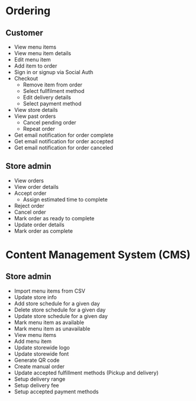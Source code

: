 # Ordering

## Customer

- View menu items
- View menu item details
- Edit menu item
- Add item to order
- Sign in or signup via Social Auth
- Checkout
    - Remove item from order
    - Select fullfilment method
    - Edit delivery details
    - Select payment method
- View store details
- View past orders
    - Cancel pending order
    - Repeat order
- Get email notification for order complete
- Get email notification for order accepted
- Get email notification for order canceled

## Store admin

- View orders
- View order details
- Accept order
  - Assign estimated time to complete
- Reject order
- Cancel order
- Mark order as ready to complete
- Update order details
- Mark order as complete

# Content Management System (CMS)

## Store admin

- Import menu items from CSV
- Update store info
- Add store schedule for a given day
- Delete store schedule for a given day
- Update store schedule for a given day
- Mark menu item as available
- Mark menu item as unavailable
- View menu items
- Add menu item
- Update storewide logo
- Update storewide font
- Generate QR code
- Create manual order
- Update accepted fulfillment methods (Pickup and delivery)
- Setup delivery range
- Setup delivery fee
- Setup accepted payment methods
